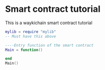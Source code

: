 # Smart contract tutorial
This is a waykichain smart contract tutorial 

```lua
mylib = require "mylib"
-- Must have this above

----Entry function of the smart contract
Main = function()

end
Main()
```

